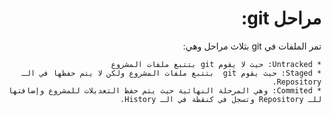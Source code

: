 <div dir="rtl">

# مراحل git:
تمر الملفات في git بثلاث مراحل وهي:

    * Untracked: حيث لا يقوم git بتتبع ملفات المشروع
    * Staged: حيث يقوم git  بتتبع ملفات المشروع ولكن لا يتم حفظها في الـ Repository.
    * Commited: وهي المرحلة النهائية حيث يتم حفظ التعديلات للمشروع وإضافتها للـ Repository وتسجل في كنقطة في الـ History.

</div>